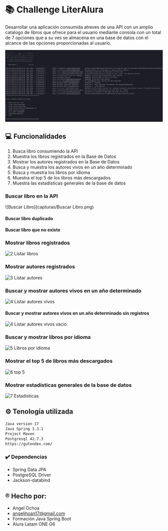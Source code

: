 # 📚 **Challenge LiterAlura**

Desarrollar una aplicación consumida atreves de una API con un amplio catalogo de libros que ofrece para el usuario 
mediante consola con un total de 7 opciones que a su ves se almacena en una base de datos con el alcance de las opciones
proporcionadas al usuario.

![Menu](https://github.com/ZOECK17/LiterAlura/blob/b7284676f2c3c90666b139d13317e2f0770cf0b5/capturas/Menu.png)


## 💻 **Funcionalidades**
1. Busca libro consumiendo la API
2. Muestra los libros registrados en la Base de Datos
3. Mostrar los autores registrados en la Base de Datos
4. Busca y muestra los autores vivos en un año determinado
5. Busca y muestra los libros por idioma
6. Muestra el top 5 de los libros más descargados
7. Muestra las estadísticas generales de la base de datos

### Buscar libro en la API
![Buscar Libro](capturas/Buscar Libro.png)

#### Buscar libro duplicado

#### Buscar libro que no existe

### Mostrar libros registrados
![2 Listar libros](https://github.com/santiagopocon/LiterAlura/assets/156986536/7060ae8e-6a88-4409-9330-8a05cbad144c)

### Mostrar autores registrados
![3 Listar autores](https://github.com/santiagopocon/LiterAlura/assets/156986536/26529efc-10f2-4239-b1d1-7950d87647db)

### Buscar y mostrar autores vivos en un año determinado
![4 Listar autores vivos](https://github.com/santiagopocon/LiterAlura/assets/156986536/017fd8ab-5843-4029-b4bc-4f52980f1728)

#### Buscar y mostrar autores vivos en un año determinado sin registros
![4 Listar autores vivos vacio](https://github.com/santiagopocon/LiterAlura/assets/156986536/7c3d05cd-b234-4ece-9139-c314cd759ef3)

### Buscar y mostrar libros por idioma
![5 Libros por idioma](https://github.com/santiagopocon/LiterAlura/assets/156986536/2c439bea-ec81-453b-8386-ae34ef1f2f3e)

### Mostrar el top 5 de libros más descargados
![6 top 5](https://github.com/santiagopocon/LiterAlura/assets/156986536/f0dec57b-1acd-462c-a1fc-dab71aff635e)

### Mostrar estadísticas generales de la base de datos
![7 Estadisticas](https://github.com/santiagopocon/LiterAlura/assets/156986536/eaffbd3e-6b84-49ca-b664-e8183d090be4)

## ⚙️ **Tenología utilizada**
```
Java version 17
Java Spring 3.3.1
Project Maven
Postgresql 42.7.3
https://gutendex.com/
```
### ✔️ **Dependencias**

- Spring Data JPA  
- PostgreSQL Driver  
- Jackson-databind

## ® **Hecho por:**
- Angel Ochoa
- angeljhoan17@gmail.com
- Formación Java Spring Boot
- Alura Latam ONE G6 

